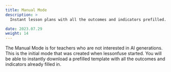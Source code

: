 ```yaml
---
title: Manual Mode
description: >
  Instant lesson plans with all the outcomes and indicators prefilled.

date: 2023.07.29
weight: 14
---
```


The Manual Mode is for teachers who are not interested in AI generations. This is the initial mode that was created when lessonfuse started. You will be able to instantly download a prefilled template with all the outcomes and indicators already filled in.
